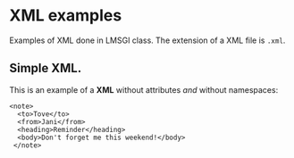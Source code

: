 # XML examples

Examples of XML done in LMSGI class. The extension of a XML file is `.xml`.

## Simple XML.

This is an example of a **XML** without attributes _and_ without namespaces:

```
<note>
  <to>Tove</to>
  <from>Jani</from>
  <heading>Reminder</heading>
  <body>Don't forget me this weekend!</body>
 </note>
